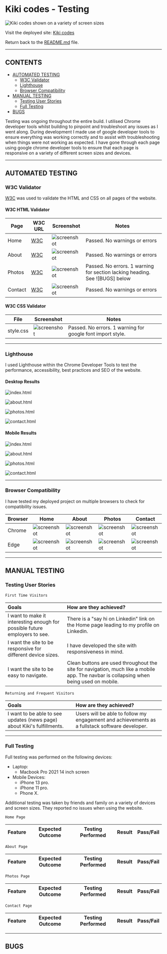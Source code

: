 # Kiki codes -  Testing

![Kiki codes shown on a variety of screen sizes](assets/images/Kiki_codes_Mockup.png)

Visit the deployed site: [Kiki codes](https://kikiberg.github.io/Kikicodes/)

Return back to the [README.md](README.md) file.

- - -

## CONTENTS

* [AUTOMATED TESTING](#automated-testing)
  * [W3C Validator](#w3c-validator)
  * [Lighthouse](#lighthouse)
  * [Browser Compatibility](#browser-compatibility)
* [MANUAL TESTING](#manual-testing)
  * [Testing User Stories](#testing-user-stories)
  * [Full Testing](#full-testing)
* [BUGS](#bugs-fixing)

Testing was ongoing throughout the entire build. I utilised Chrome developer tools whilst building to pinpoint and troubleshoot any issues as I went along.
During development I made use of google developer tools to ensure everything was working correctly and to assist with troubleshooting when things were not working as expected.
I have gone through each page using google chrome developer tools to ensure that each page is responsive on a variety of different screen sizes and devices.

- - -

## AUTOMATED TESTING

### W3C Validator

[W3C](https://validator.w3.org/) was used to validate the HTML and CSS on all pages of the website.

#### W3C HTML Validator

Page | W3C URL | Screenshot | Notes |
| --- | --- | --- | --- |
| Home | [W3C](https://validator.w3.org/nu/?doc=https%3A%2F%2Fkikiberg.github.io%2FKikicodes%2F) | ![screenshot](testing/Kiki_codes_Testing_w3_html_Home.png) | Passed. No warnings or errors |
| About | [W3C](https://validator.w3.org/nu/?doc=https%3A%2F%2Fkikiberg.github.io%2FKikicodes%2Fabout.html) | ![screenshot](testing/Kiki_codes_Testing_w3_html_About.png) | Passed. No warnings or errors|
| Photos | [W3C](https://validator.w3.org/nu/?doc=https%3A%2F%2Fkikiberg.github.io%2FKikicodes%2Fphotos.html) | ![screenshot](testing/Kiki_codes_Testing_w3_html_Photos.png) | Passed. No errors. 1 warning for section lacking heading. See ![BUGS] below |
| Contact | [W3C](https://validator.w3.org/nu/?doc=https%3A%2F%2Fkikiberg.github.io%2FKikicodes%2Fcontact.html) | ![screenshot](testing/Kiki_codes_Testing_w3_html_Contact.png) | Passed. No warnings or errors|

#### W3C CSS Validator

File | Screenshot | Notes |
| --- | --- | --- |
| style.css | ![screenshot](testing/Kiki_codes_Testing_w3_css.png) | Passed. No errors. 1 warning for google font import style. |

- - -

### Lighthouse

I used Lighthouse within the Chrome Developer Tools to test the performance, accessibility, best practices and SEO of the website.

#### Desktop Results

![index.html](testing/Kiki_codes_Testing_lh_desktop_Home.png)

![about.html](testing/Kiki_codes_Testing_lh_desktop_About.png)

![photos.html](testing/Kiki_codes_Testing_lh_desktop_Photos.png)

![contact.html](testing/Kiki_codes_Testing_lh_desktop_Contact.png)

#### Mobile Results

![index.html](testing/Kiki_codes_Testing_lh_mobile_Home.png)

![about.html](testing/Kiki_codes_Testing_lh_mobile_About.png)

![photos.html](testing/Kiki_codes_Testing_lh_mobile_Photos.png)

![contact.html](testing/Kiki_codes_Testing_lh_mobile_Contact.png)

- - -

### Browser Compatibility

I have tested my deployed project on multiple browsers to check for compatibility issues.

| Browser | Home | About | Photos | Contact | 
| --- | --- | --- | --- | --- |
| Chrome | ![screenshot](documentation/browser-chrome-home.jpg) | ![screenshot](documentation/browser-chrome-about.jpg) | ![screenshot](documentation/browser-chrome-contact.jpg) | ![screenshot](documentation/browser-chrome-birthday-cakes.jpg)| ![screenshot](documentation/browser-chrome-speciallty-cakes.jpg) | ![screenshot](documentation/browser-chrome-sweet-treats.jpg) | Works as expected |
| Edge | ![screenshot](documentation/browser-edge-home.jpg) | ![screenshot](documentation/browser-edge-about.jpg) | ![screenshot](documentation/browser-edge-contact.jpg) | ![screenshot](documentation/browser-edge-birthday-cakes.jpg) | ![screenshot](documentation/browser-edge-speciallty-cakes.jpg) | ![screenshot](documentation/browser-edge-sweet-treats.jpg) | Works as expected |

- - -

## MANUAL TESTING

### Testing User Stories

`First Time Visitors`

| Goals | How are they achieved? |
| :--- | :--- |
| I want to make it interesting enough for possible future employers to see. | There is a "say hi on Linkedin" link on the Home page leading to my profile on Linkedin. |
| I want the site to be responsive for different device sizes. | I have developed the site with responsiveness in mind. |
| I want the site to be easy to navigate. | Clean buttons are used throughout the site for navigation, much like a mobile app. The navbar is collapsing when being used on mobile. |

`Returning and Frequent Visitors`

|  Goals | How are they achieved? |
| :--- | :--- |
| I want to be able to see updates (news page) about Kiki's fulfillments. | Users will be able to follow my engagement and achievements as a fullstack software developer. |

- - -

### Full Testing

Full testing was performed on the following devices:

* Laptop:
  * Macbook Pro 2021 14 inch screen
* Mobile Devices:
  * iPhone 13 pro.
  * iPhone 11 pro.
  * Phone X.

Additional testing was taken by friends and family on a variety of devices and screen sizes. They reported no issues when using the website.

`Home Page`

| Feature | Expected Outcome | Testing Performed | Result | Pass/Fail |
| --- | --- | --- | --- | --- |


`About Page`

| Feature | Expected Outcome | Testing Performed | Result | Pass/Fail |
| --- | --- | --- | --- | --- |


`Photos Page`

| Feature | Expected Outcome | Testing Performed | Result | Pass/Fail |
| --- | --- | --- | --- | --- |

`Contact Page`

| Feature | Expected Outcome | Testing Performed | Result | Pass/Fail |
| --- | --- | --- | --- | --- |

- - -

## BUGS

